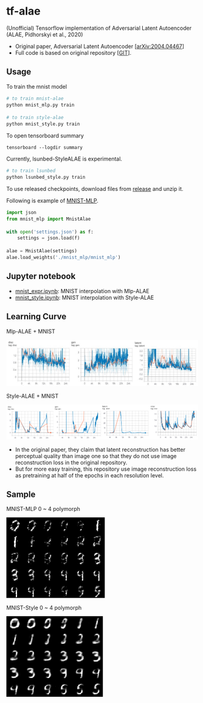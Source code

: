# tf-alae

(Unofficial) Tensorflow implementation of Adversarial Latent Autoencoder (ALAE, Pidhorskyi et al., 2020)

- Original paper, Adversarial Latent Autoencoder [[arXiv:2004.04467](https://arxiv.org/abs/2004.04467)]
- Full code is based on original repository [[GIT](https://github.com/podgorskiy/ALAE)].

## Usage

To train the mnist model
```bash
# to train mnist-alae
python mnist_mlp.py train

# to train style-alae
python mnist_style.py train
```

To open tensorboard summary
```
tensorboard --logdir summary
```

Currently, lsunbed-StyleALAE is experimental.

```bash
# to train lsunbed
python lsunbed_style.py train
```

To use released checkpoints, download files from [release](https://github.com/revsic/tf-alae/releases) and unzip it.

Following is example of [MNIST-MLP](https://github.com/revsic/tf-alae/releases/tag/MnistMlp).
```py
import json
from mnist_mlp import MnistAlae

with open('settings.json') as f:
    settings = json.load(f)

alae = MnistAlae(settings)
alae.load_weights('./mnist_mlp/mnist_mlp')
```

## Jupyter notebook

- [mnist_expr.ipynb](./experiments/mnist_expr.ipynb): MNIST interpolation with Mlp-ALAE
- [mnist_style.ipynb](./experiments/mnist_style.ipynb): MNIST interpolation with Style-ALAE

## Learning Curve

Mlp-ALAE + MNIST

![mnist mlp learning curve](rsrc/mnist_mlp.jpg)

Style-ALAE + MNIST

![mnist style learning curve](rsrc/mnist_style.png)

- In the original paper, they claim that latent reconstruction has better perceptual quality than image one so that they do not use image reconstruction loss in the original repository.
- But for more easy training, this repository use image reconstruction loss as pretraining at half of the epochs in each resolution level.

## Sample

MNIST-MLP 0 ~ 4 polymorph

![mnist-mlp polymorph](rsrc/mnist_polymorph.png)

MNIST-Style 0 ~ 4 polymorph

![mnist-style polymorph](rsrc/mnist_style_polymorph.png)
